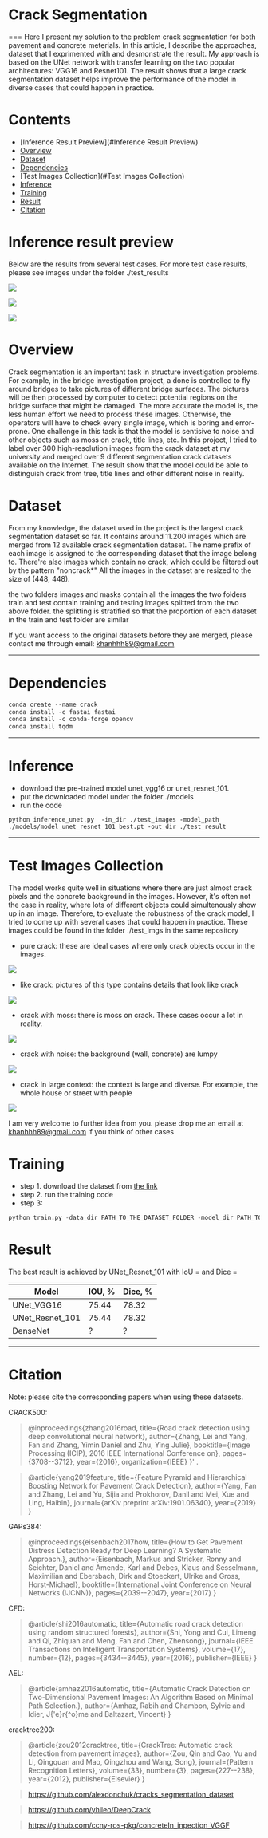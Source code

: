 # Crack Segmentation
===
Here I present my solution to the problem crack segmentation for both pavement and concrete meterials. 
In this article, I describe the approaches, dataset that I exprimented with and desmonstrate the result. 
My approach is based on the UNet network with transfer learning on the two popular architectures: VGG16 and Resnet101.
The result shows that a large crack segmentation dataset helps improve the performance of the model in diverse cases that 
could happen in practice.

# Contents
 - [Inference Result Preview](#Inference Result Preview)
 - [Overview](#Overview)
 - [Dataset](#Dataset)
 - [Dependencies](#Dependencies)
 - [Test Images Collection](#Test Images Collection)
 - [Inference](#Inference)
 - [Training](#Training)
 - [Result](#Result)
 - [Citation](#Citation)

# Inference result preview
Below are the results from several test cases. For more test case results, please see images under the folder ./test_results

![](./assets/show_result_2.jpg)

![](./assets/show_result_3.jpg)

![](./assets/show_result_4.jpg)

# Overview
Crack segmentation is an important task in structure investigation problems. 
For example, in the bridge investigation project, a done is controlled to fly around bridges to take pictures
of different bridge surfaces. The pictures will be then processed by computer to detect potential regions on the bridge surface
that might be damaged. The more accurate the model is, the less human effort we need to process these images. Otherwise,
the operators will have to check every single image, which is boring and error-prone. 
One challenge in this task is that the model is sentisive to noise and other objects such as moss on crack, title lines, etc. 
In this project, I tried to label over 300 high-resolution images from the crack dataset at my university and merged over 9 different
segmentation crack datasets available on the Internet. The result show that the model could be able to distinguish crack from tree, title lines
and other different noise in reality.

# Dataset
From my knowledge, the dataset used in the project is the largest crack segmentation dataset so far. 
It contains around 11.200 images which are merged from 12 available crack segmentation dataset.
The name prefix of each image is assigned to the corresponding dataset that the image belong to. 
There're also images which contain no crack, which could be filtered out by the pattern "noncrack*"
All the images in the dataset are resized to the size of (448, 448).

the two folders images and masks contain all the images
the two folders train and test contain training and testing images splitted from the two above folder. 
the splitting is stratified so that the proportion of each dataset in the train and test folder are similar

If you want access to the original datasets before they are merged, please contact me through email: khanhhh89@gmail.com

***
# Dependencies
```python
conda create --name crack
conda install -c fastai fastai 
conda install -c conda-forge opencv 
conda install tqdm
```

***
# Inference
- download the pre-trained model unet_vgg16 or unet_resnet_101.
- put the downloaded model under the folder ./models
- run the code
```pythonstub
python inference_unet.py  -in_dir ./test_images -model_path ./models/model_unet_resnet_101_best.pt -out_dir ./test_result
```

***
# Test Images Collection
The model works quite well in situations where there are just almost crack pixels and the concrete background in the images. 
However, it's often not the case in reality, where lots of different objects could simultenously show up in an image. 
Therefore, to evaluate the robustness of the crack model, I tried to come up with several cases that could happen in practice. 
These images could be found in the folder ./test_imgs in the same repository 

- pure crack: these are ideal cases where only crack objects occur in the images.

![](./assets/pure_crack.jpg)

- like crack: pictures of this type contains details that look like crack 

![](./assets/like_crack.jpg)

- crack with moss: there is moss on crack. These cases occur a lot in reality.

![](./assets/crack_with_moss.jpg)

- crack with noise: the background (wall, concrete) are lumpy  

![](./assets/crack_noise.jpg)

- crack in large context: the context is large and diverse. For example, the whole house or street with people

![](./assets/crack_in_large_context.jpeg)

I am very welcome to further idea from you. please drop me an email at khanhhh89@gmail.com if you think of other cases

# Training
- step 1. download the dataset from [the link](https://drive.google.com/open?id=1xrOqv0-3uMHjZyEUrerOYiYXW_E8SUMP)
- step 2. run the training code
- step 3: 
```python 
python train.py -data_dir PATH_TO_THE_DATASET_FOLDER -model_dir PATH_TO_MODEL_DIRECTORY -model_type resnet_101
```

# Result
The best result is achieved by UNet_Resnet_101 with IoU = and Dice = 

| Model            | IOU, % | Dice, % |  
|------------------|--------|---------|
| UNet_VGG16       | 75.44  | 78.32   | 
| UNet_Resnet_101 | 75.44  | 78.32   | 
| DenseNet         | ?      | ?       |

***

# Citation
Note: please cite the corresponding papers when using these datasets.

CRACK500:
>@inproceedings{zhang2016road,
  title={Road crack detection using deep convolutional neural network},
  author={Zhang, Lei and Yang, Fan and Zhang, Yimin Daniel and Zhu, Ying Julie},
  booktitle={Image Processing (ICIP), 2016 IEEE International Conference on},
  pages={3708--3712},
  year={2016},
  organization={IEEE}
}' .

>@article{yang2019feature,
  title={Feature Pyramid and Hierarchical Boosting Network for Pavement Crack Detection},
  author={Yang, Fan and Zhang, Lei and Yu, Sijia and Prokhorov, Danil and Mei, Xue and Ling, Haibin},
  journal={arXiv preprint arXiv:1901.06340},
  year={2019}
}

GAPs384: 
>@inproceedings{eisenbach2017how,
  title={How to Get Pavement Distress Detection Ready for Deep Learning? A Systematic Approach.},
  author={Eisenbach, Markus and Stricker, Ronny and Seichter, Daniel and Amende, Karl and Debes, Klaus
          and Sesselmann, Maximilian and Ebersbach, Dirk and Stoeckert, Ulrike
          and Gross, Horst-Michael},
  booktitle={International Joint Conference on Neural Networks (IJCNN)},
  pages={2039--2047},
  year={2017}
}

CFD: 
>@article{shi2016automatic,
  title={Automatic road crack detection using random structured forests},
  author={Shi, Yong and Cui, Limeng and Qi, Zhiquan and Meng, Fan and Chen, Zhensong},
  journal={IEEE Transactions on Intelligent Transportation Systems},
  volume={17},
  number={12},
  pages={3434--3445},
  year={2016},
  publisher={IEEE}
}

AEL: 
>@article{amhaz2016automatic,
  title={Automatic Crack Detection on Two-Dimensional Pavement Images: An Algorithm Based on Minimal Path Selection.},
  author={Amhaz, Rabih and Chambon, Sylvie and Idier, J{\'e}r{\^o}me and Baltazart, Vincent}
}

cracktree200: 
>@article{zou2012cracktree,
  title={CrackTree: Automatic crack detection from pavement images},
  author={Zou, Qin and Cao, Yu and Li, Qingquan and Mao, Qingzhou and Wang, Song},
  journal={Pattern Recognition Letters},
  volume={33},
  number={3},
  pages={227--238},
  year={2012},
  publisher={Elsevier}
}

>https://github.com/alexdonchuk/cracks_segmentation_dataset

>https://github.com/yhlleo/DeepCrack

>https://github.com/ccny-ros-pkg/concreteIn_inpection_VGGF